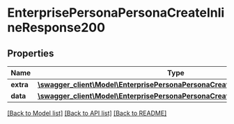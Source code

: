# EnterprisePersonaPersonaCreateInlineResponse200

## Properties
Name | Type | Description | Notes
------------ | ------------- | ------------- | -------------
**extra** | [**\swagger_client\Model\EnterprisePersonaPersonaCreateExtraBody**](EnterprisePersonaPersonaCreateExtraBody.md) |  | [optional] 
**data** | [**\swagger_client\Model\EnterprisePersonaPersonaCreateInlineResponse200Data**](EnterprisePersonaPersonaCreateInlineResponse200Data.md) |  | [optional] 

[[Back to Model list]](../README.md#documentation-for-models) [[Back to API list]](../README.md#documentation-for-api-endpoints) [[Back to README]](../README.md)

